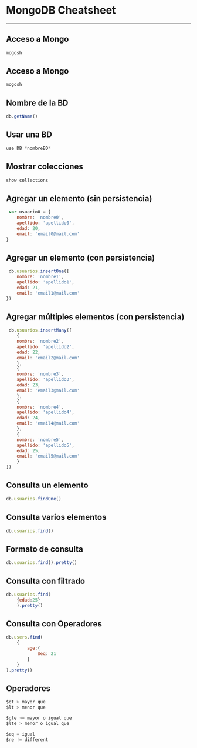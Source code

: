 # MongoDB Cheatsheet
***

## Acceso a Mongo
```js
mogosh
```

## Acceso a Mongo
```js
mogosh
```

## Nombre de la BD
```js
db.getName()
```

## Usar una BD
```js
use DB *nombreBD*
```

## Mostrar colecciones
```js
show collections
```

## Agregar un elemento (sin persistencia)
```js
 var usuario0 = {
    nombre: 'nombre0',
    apellido: 'apellido0',
    edad: 20,
    email: 'email0@mail.com'
}
```

## Agregar un elemento (con persistencia)
```js
 db.usuarios.insertOne({
    nombre: 'nombre1',
    apellido: 'apellido1',
    edad: 21,
    email: 'email1@mail.com'
})
```

## Agregar múltiples elementos (con persistencia)
```js
 db.usuarios.insertMany([
    {
    nombre: 'nombre2',
    apellido: 'apellido2',
    edad: 22,
    email: 'email2@mail.com'
    },
    {
    nombre: 'nombre3',
    apellido: 'apellido3',
    edad: 23,
    email: 'email3@mail.com'
    },
    {
    nombre: 'nombre4',
    apellido: 'apellido4',
    edad: 24,
    email: 'email4@mail.com'
    },
    {
    nombre: 'nombre5',
    apellido: 'apellido5',
    edad: 25,
    email: 'email5@mail.com'
    }
])
```

## Consulta un elemento
```js
db.usuarios.findOne()
```

## Consulta varios elementos
```js
db.usuarios.find()
```

## Formato de consulta
```js
db.usuarios.find().pretty() 
```

## Consulta con filtrado
```js
db.usuarios.find(
    {edad:25}
    ).pretty()
```

## Consulta con Operadores
```js
db.users.find(
    {
        age:{
            $eq: 21
        }
    }
).pretty()
```

## Operadores
```js
$gt > mayor que 
$lt > menor que

$gte >= mayor o igual que
$lte > menor o igual que

$eq = igual
$ne != different
```

